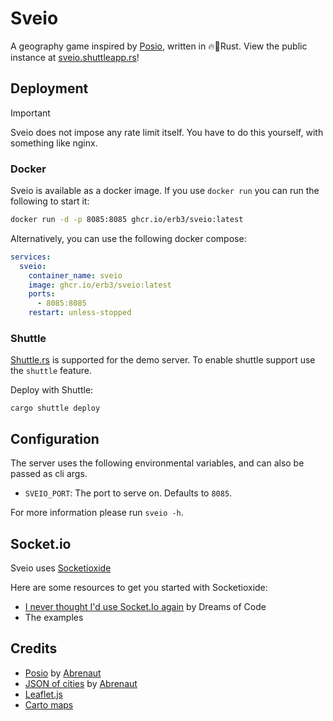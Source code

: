 # Sveio

A geography game inspired by [Posio](https://github.com/abrenaut/posio), written in 🔥🚀Rust.
View the public instance at [sveio.shuttleapp.rs](https://sveio.shuttleapp.rs)!

## Deployment

> [!IMPORTANT]
> Sveio does not impose any rate limit itself.
> You have to do this yourself, with something like nginx.

### Docker

Sveio is available as a docker image. If you use `docker run` you can run the following to start it:

```bash
docker run -d -p 8085:8085 ghcr.io/erb3/sveio:latest
```

Alternatively, you can use the following docker compose:

```yml
services:
  sveio:
    container_name: sveio
    image: ghcr.io/erb3/sveio:latest
    ports:
      - 8085:8085
    restart: unless-stopped
```

### Shuttle

[Shuttle.rs](https://shuttle.rs) is supported for the demo server.
To enable shuttle support use the `shuttle` feature.

Deploy with Shuttle:

```shell
cargo shuttle deploy
```

## Configuration

The server uses the following environmental variables, and can also be passed as cli args.

- `SVEIO_PORT`: The port to serve on. Defaults to `8085`.

For more information please run `sveio -h`.

## Socket.io

Sveio uses [Socketioxide](https://github.com/Totodore/socketioxide)

Here are some resources to get you started with Socketioxide:

- [I never thought I'd use Socket.Io again](https://www.youtube.com/watch?v=HEhhWL1oUTM) by Dreams of Code
- The examples

## Credits

- [Posio](https://github.com/abrenaut/posio) by [Abrenaut](https://github.com/abrenaut)
- [JSON of cities](https://github.com/abrenaut/posio/blob/master/game/data/cities.json) by [Abrenaut](https://github.com/abrenaut)
- [Leaflet.js](https://leafletjs.com/)
- [Carto maps](https://carto.com/)
